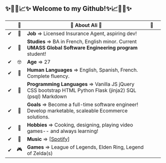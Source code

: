 ﻿
## ✨📌📍📈✨ Welcome to my Github!✨📈📍📌✨



<!-- 🎆About Me🎆
----------------->

|    |🎀|   🎀 About Ali 🎀   |🎀|   |
| --- |   :----: | --- |:----| --- |
|✔|🤑 | **Job**  => Licensed Insurance Agent, aspiring dev!|||
|✔|🧐| **Studies** => BA in French, English minor. Current **UMASS Global Software Engineering program** student!|||
|✔|🤓|**Age** => 27|||
|✔|👻|**Human Languages** => English, Spanish, French. Complete fluency.|||
|✔|👾|**Programming Languages** => Vanilla JS jQuery CSS bootstrap HTML Python Flask (jinja2) SQL (psql) Markdown|||
|✔|🥅|**Goals** => Become a full-time software engineer! Develop marketable, scaleable Ecommerce solutions.|||
|✔|🧩|**Hobbies** => Cooking, designing, playing video games-- and always learning!|||
|✔|🎵|**Music** => [[Spotify](https://open.spotify.com/user/woodenchimp?si=cc55d2e714184924)]|||
|✔|🎮|**Games** => League of Legends, Elden Ring, Legend of Zelda(s)   |||


<!--- 🤑 **Job** > Licensed Insurance Agent, aspiring dev!
- 🧐 **Studies** > BA in French, English minor. Current UMASS Global Software Engineering program student!
- 🤓 **Age** > 27
- 👻 **Human Languages** > English, Spanish, French. Complete fluency.
- 👾 **Programming Languages** > Vanilla JS jQuery CSS bootstrap HTML Python Flask (jinja2) SQL (psql) Markdown
- 🥅 **Goals** > Become a full-time software engineer! Develop marketable, scaleable Ecommerce solutions.
- 🧩 **Hobbies** > Cooking, designing, playing video games-- and always learning!
- 🎵 **Music** > [[Spotify](https://open.spotify.com/user/woodenchimp?si=cc55d2e714184924)]
- 🎮 **Games** > League of Legends, Elden Ring-->

